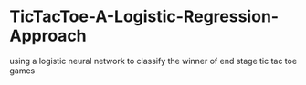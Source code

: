 # TicTacToe-A-Logistic-Regression-Approach
using a logistic neural network to classify the winner of end stage tic tac toe games
